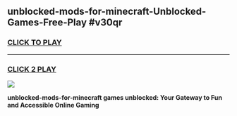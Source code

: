 
## unblocked-mods-for-minecraft-Unblocked-Games-Free-Play #v30qr
<h3>
<a href="https://us.freeplayer.one?title=unblocked-mods-for-minecraft&ref=9M">CLICK TO PLAY</a></h3>
<hr>

<h3>
<a href="https://us.freeplayer.one?title=unblocked-mods-for-minecraft&ref=9M">CLICK 2 PLAY</a>
  
</h3>

<a href="https://us.freeplayer.one?title=unblocked-mods-for-minecraft&ref=9M"><img src="https://clearcache.store/games.png"></a>


**unblocked-mods-for-minecraft games unblocked: Your Gateway to Fun and Accessible Online Gaming**
